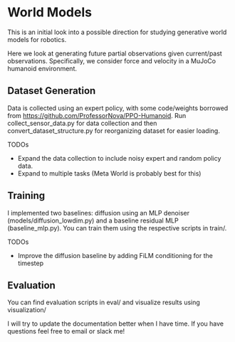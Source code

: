 # World Models

This is an initial look into a possible direction for studying generative world models for robotics.

Here we look at generating future partial observations given current/past observations. Specifically, we consider force and velocity in a MuJoCo humanoid environment.

## Dataset Generation
Data is collected using an expert policy, with some code/weights borrowed from https://github.com/ProfessorNova/PPO-Humanoid.
Run collect_sensor_data.py for data collection and then convert_dataset_structure.py for reorganizing dataset for easier loading. 

TODOs
- Expand the data collection to include noisy expert and random policy data.
- Expand to multiple tasks (Meta World is probably best for this)

## Training
I implemented two baselines: diffusion using an MLP denoiser (models/diffusion_lowdim.py) and a baseline residual MLP (baseline_mlp.py).
You can train them using the respective scripts in train/.

TODOs
- Improve the diffusion baseline by adding FiLM conditioning for the timestep

## Evaluation
You can find evaluation scripts in eval/ and visualize results using visualization/

I will try to update the documentation better when I have time. If you have questions feel free to email or slack me!
